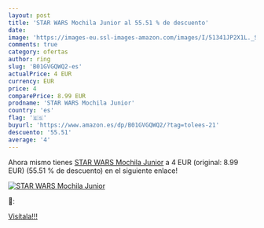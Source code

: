 ```yaml
---
layout: post
title: 'STAR WARS Mochila Junior al 55.51 % de descuento'
date: 
image: 'https://images-eu.ssl-images-amazon.com/images/I/51341JP2X1L._SL200_.jpg'
comments: true
category: ofertas
author: ring
slug: 'B01GVGQWQ2-es'
actualPrice: 4 EUR
currency: EUR
price: 4
comparePrice: 8.99 EUR
prodname: 'STAR WARS Mochila Junior'
country: 'es'
flag: '🇪🇸'
buyurl: 'https://www.amazon.es/dp/B01GVGQWQ2/?tag=tolees-21'
descuento: '55.51'
average: '4'
---
```


Ahora mismo tienes [STAR WARS Mochila Junior](https://www.amazon.es/dp/B01GVGQWQ2/?tag=tolees-21) a 4 EUR (original: 8.99 EUR) (55.51 %  de descuento) en el siguiente enlace!

[![STAR WARS Mochila Junior](https://images-eu.ssl-images-amazon.com/images/I/51341JP2X1L._SL200_.jpg)](https://www.amazon.es/dp/B01GVGQWQ2/?tag=tolees-21)

🔎:


[Visítala!!!](https://www.amazon.es/dp/B01GVGQWQ2/?tag=tolees-21)
